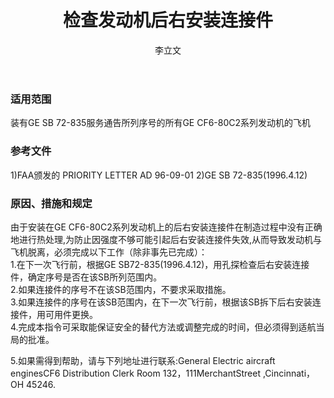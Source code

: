 ﻿---
amendno: 39-1633  
cadno: CAD1996-MULT-14  
title: 检查发动机后右安装连接件  
publishdate: 1996-05-10  
effdate: 1996-05-10  
acmodels: ["MULT"]  
tags: ["ALL"]  
engs: ["CF6"]  
pns: []  
mfrs: ["GE"]  
admins: 西北管理局  
author: 李立文  
---
  
### 适用范围  
装有GE SB 72-835服务通告所列序号的所有GE CF6-80C2系列发动机的飞机  
  
<!--more-->  
### 参考文件  
  1)FAA颁发的 PRIORITY LETTER AD 96-09-01     2)GE SB 72-835(1996.4.12)  
  
### 原因、措施和规定  

  由于安装在GE CF6-80C2系列发动机上的后右安装连接件在制造过程中没有正确地进行热处理,为防止因强度不够可能引起后右安装连接件失效,从而导致发动机与飞机脱离，必须完成以下工作（除非事先已完成）：  
  1.在下一次飞行前，根据GE SB72-835(1996.4.12)，用孔探检查后右安装连接件，确定序号是否在该SB所列范围内。  
  2.如果连接件的序号不在该SB范围内，不要求采取措施。  
  3.如果连接件的序号在该SB范围内，在下一次飞行前，根据该SB拆下后右安装连接件，用可用件更换。  
  4.完成本指令可采取能保证安全的替代方法或调整完成的时间，但必须得到适航当局的批准。  
  
  5.如果需得到帮助，请与下列地址进行联系:General Electric aircraft enginesCF6 Distribution Clerk Room 132，111MerchantStreet ,Cincinnati，OH 45246.  
